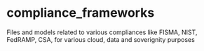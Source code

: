 # compliance_frameworks
Files and models related to various compliances like FISMA, NIST, FedRAMP, CSA, for various cloud, data and soverignity purposes
